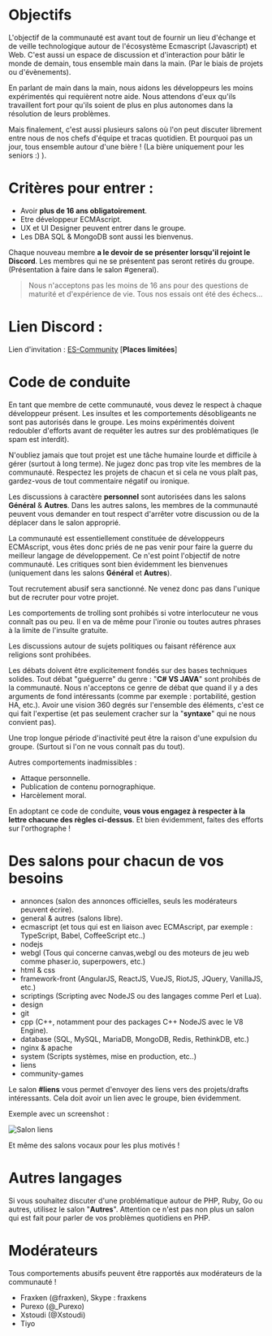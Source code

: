 # Objectifs 

L'objectif de la communauté est avant tout de fournir un lieu d'échange et de veille technologique autour de l'écosystème Ecmascript (Javascript) et Web. C'est aussi un espace de discussion et d'interaction pour bâtir le monde de demain, tous ensemble main dans la main. (Par le biais de projets ou d'évènements). 

En parlant de main dans la main, nous aidons les développeurs les moins expérimentés qui requièrent notre aide. Nous attendons d'eux qu'ils travaillent fort pour qu'ils soient de plus en plus autonomes dans la résolution de leurs problèmes.

Mais finalement, c'est aussi plusieurs salons où l'on peut discuter librement entre nous de nos chefs d'équipe et tracas quotidien. Et pourquoi pas un jour, tous ensemble autour d'une bière ! (La bière uniquement pour les seniors :) ). 

# Critères pour entrer : 

- Avoir **plus de 16 ans obligatoirement**.
- Etre développeur ECMAscript. 
- UX et UI Designer peuvent entrer dans le groupe. 
- Les DBA SQL & MongoDB sont aussi les bienvenus.

Chaque nouveau membre **a le devoir de se présenter lorsqu'il rejoint le Discord**. Les membres qui ne se présentent pas seront retirés du groupe. (Présentation à faire dans le salon #general).

> Nous n'acceptons pas les moins de 16 ans pour des questions de maturité et d'expérience de vie. Tous nos essais ont été des échecs...

# Lien Discord : 

Lien d'invitation : [ES-Community](https://discord.gg/zkg9CB2) [**Places limitées**]

# Code de conduite

En tant que membre de cette communauté, vous devez le respect à chaque développeur présent. Les insultes et les comportements désobligeants ne sont pas autorisés dans le groupe. Les moins expérimentés doivent redoubler d'efforts avant de requêter les autres sur des problématiques (le spam est interdit). 

N'oubliez jamais que tout projet est une tâche humaine lourde et difficile à gérer (surtout à long terme). Ne jugez donc pas trop vite les membres de la communauté. Respectez les projets de chacun et si cela ne vous plaît pas, gardez-vous de tout commentaire négatif ou ironique.

Les discussions à caractère **personnel** sont autorisées dans les salons **Général** & **Autres**. Dans les autres salons, les membres de la communauté peuvent vous demander en tout respect d'arrêter votre discussion ou de la déplacer dans le salon approprié.

La communauté est essentiellement constituée de développeurs ECMAscript, vous êtes donc priés de ne pas venir pour faire la guerre du meilleur langage de développement. Ce n'est point l'objectif de notre communauté. 
Les critiques sont bien évidemment les bienvenues (uniquement dans les salons **Général** et **Autres**). 

Tout recrutement abusif sera sanctionné. Ne venez donc pas dans l'unique but de recruter pour votre projet.

Les comportements de trolling sont prohibés si votre interlocuteur ne vous connaît pas ou peu. Il en va de même pour l'ironie ou toutes autres phrases à la limite de l'insulte gratuite. 

Les discussions autour de sujets politiques ou faisant référence aux religions sont prohibées.

Les débats doivent être explicitement fondés sur des bases techniques solides. Tout débat "guéguerre" du genre : "**C# VS JAVA**" sont prohibés de la communauté. Nous n'acceptons ce genre de débat que quand il y a des arguments de fond intéressants (comme par exemple : portabilité, gestion HA, etc.). Avoir une vision 360 degrés sur l'ensemble des éléments, c'est ce qui fait l'expertise (et pas seulement cracher sur la "**syntaxe**" qui ne nous convient pas).

Une trop longue période d'inactivité peut être la raison d'une expulsion du groupe. (Surtout si l'on ne vous connaît pas du tout).

Autres comportements inadmissibles : 

- Attaque personnelle. 
- Publication de contenu pornographique. 
- Harcèlement moral.

En adoptant ce code de conduite, **vous vous engagez à respecter à la lettre chacune des règles ci-dessus**. Et bien évidemment, faites des efforts sur l'orthographe ! 

# Des salons pour chacun de vos besoins  

- annonces (salon des annonces officielles, seuls les modérateurs peuvent écrire).
- general & autres (salons libre).
- ecmascript (et tous qui est en liaison avec ECMAscript, par exemple : TypeScript, Babel, CoffeeScript etc..) 
- nodejs 
- webgl (Tous qui concerne canvas,webgl ou des moteurs de jeu web comme phaser.io, superpowers, etc.) 
- html & css
- framework-front (AngularJS, ReactJS, VueJS, RiotJS, JQuery, VanillaJS, etc.) 
- scriptings (Scripting avec NodeJS ou des langages comme Perl et Lua).
- design
- git
- cpp (C++, notamment pour des packages C++ NodeJS avec le V8 Engine).
- database (SQL, MySQL, MariaDB, MongoDB, Redis, RethinkDB, etc.) 
- nginx & apache 
- system (Scripts systèmes, mise en production, etc..)
- liens
- community-games

Le salon **#liens** vous permet d'envoyer des liens vers des projets/drafts intéressants. Cela doit avoir un lien avec le groupe, bien évidemment. 

Exemple avec un screenshot : 

![Salon liens](https://i.imgur.com/FusRT6A.png)

Et même des salons vocaux pour les plus motivés ! 

# Autres langages 

Si vous souhaitez discuter d'une problématique autour de PHP, Ruby, Go ou autres, utilisez le salon "**Autres**". Attention ce n'est pas non plus un salon qui est fait pour parler de vos problèmes quotidiens en PHP.

# Modérateurs  

Tous comportements abusifs peuvent être rapportés aux modérateurs de la communauté ! 

- Fraxken (@fraxken), Skype : fraxkens 
- Purexo (@_Purexo) 
- Xstoudi (@Xstoudi)
- Tiyo
